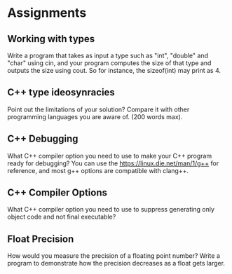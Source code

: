 # Assignments

## Working with types
Write a program that takes as input a type such as "int", "double" and "char" using cin, and your program computes the size of that type and outputs the size using cout. So for instance, the sizeof(int) may print as 4.

## C++ type ideosynracies
Point out the limitations of your solution? Compare it with other programming languages you are aware of. 
(200 words max).

## C++ Debugging
What C++ compiler option you need to use to make your C++ program ready for debugging?
You can use the https://linux.die.net/man/1/g++ for reference, and most g++ options are compatible with clang++.

## C++ Compiler Options
What C++ compiler option you need to use to suppress generating only object code and not final executable?

## Float Precision
How would you measure the precision of a floating point number? Write a program to demonstrate how the
precision decreases as a float gets larger.
